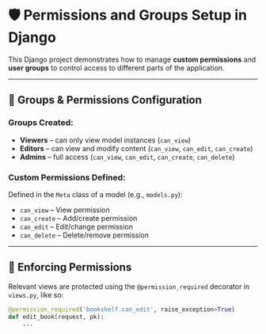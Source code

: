 # 🛡️ Permissions and Groups Setup in Django

This Django project demonstrates how to manage **custom permissions** and **user groups** to control access to different parts of the application.

---

## 👥 Groups & Permissions Configuration

### Groups Created:

- **Viewers** – can only view model instances (`can_view`)
- **Editors** – can view and modify content (`can_view`, `can_edit`, `can_create`)
- **Admins** – full access (`can_view`, `can_edit`, `can_create`, `can_delete`)

### Custom Permissions Defined:
Defined in the `Meta` class of a model (e.g., `models.py`):

- `can_view` – View permission
- `can_create` – Add/create permission
- `can_edit` – Edit/change permission
- `can_delete` – Delete/remove permission

---

## 🔐 Enforcing Permissions

Relevant views are protected using the `@permission_required` decorator in `views.py`, like so:

```python
@permission_required('bookshelf.can_edit', raise_exception=True)
def edit_book(request, pk):
    ...
